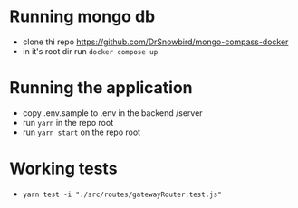 # Running mongo db

- clone thi repo https://github.com/DrSnowbird/mongo-compass-docker
- in it's root dir run `docker compose up`

# Running the application

- copy .env.sample to .env in the backend /server
- run `yarn` in the repo root
- run `yarn start` on the repo root

# Working tests 
- `yarn test -i "./src/routes/gatewayRouter.test.js"`
